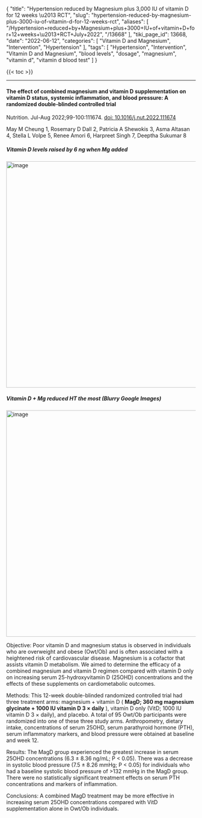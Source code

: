 {
    "title": "Hypertension reduced by Magnesium plus 3,000 IU of vitamin D for 12 weeks \u2013 RCT",
    "slug": "hypertension-reduced-by-magnesium-plus-3000-iu-of-vitamin-d-for-12-weeks-rct",
    "aliases": [
        "/Hypertension+reduced+by+Magnesium+plus+3000+IU+of+vitamin+D+for+12+weeks+\u2013+RCT+July+2022",
        "/13668"
    ],
    "tiki_page_id": 13668,
    "date": "2022-06-12",
    "categories": [
        "Vitamin D and Magnesium",
        "Intervention",
        "Hypertension"
    ],
    "tags": [
        "Hypertension",
        "Intervention",
        "Vitamin D and Magnesium",
        "blood levels",
        "dosage",
        "magnesium",
        "vitamin d",
        "vitamin d blood test"
    ]
}


{{< toc >}} 

---

#### The effect of combined magnesium and vitamin D supplementation on vitamin D status, systemic inflammation, and blood pressure: A randomized double-blinded controlled trial

Nutrition. Jul-Aug 2022;99-100:111674. [doi: 10.1016/j.nut.2022.111674](https://doi.org/10.1016/j.nut.2022.111674)

May M Cheung 1, Rosemary D Dall 2, Patricia A Shewokis 3, Asma Altasan 4, Stella L Volpe 5, Renee Amori 6, Harpreet Singh 7, Deeptha Sukumar 8

##### Vitamin D levels raised by 6 ng when Mg added

<img src="https://d1bk1kqxc0sym.cloudfront.net/attachments/jpeg/mg-combined-bar-chart.jpg" alt="image" width="600">

##### Vitamin D + Mg reduced HT the most (Blurry Google Images)

<img src="https://d1bk1kqxc0sym.cloudfront.net/attachments/jpeg/combined-blood-pressure.jpg" alt="image" width="600">

Objective: Poor vitamin D and magnesium status is observed in individuals who are overweight and obese (Owt/Ob) and is often associated with a heightened risk of cardiovascular disease. Magnesium is a cofactor that assists vitamin D metabolism. We aimed to determine the efficacy of a combined magnesium and vitamin D regimen compared with vitamin D only on increasing serum 25-hydroxyvitamin D (25OHD) concentrations and the effects of these supplements on cardiometabolic outcomes.

Methods: This 12-week double-blinded randomized controlled trial had three treatment arms: magnesium + vitamin D ( **MagD; 360 mg magnesium glycinate + 1000 IU vitamin D 3 × daily** ), vitamin D only (VitD; 1000 IU vitamin D 3 × daily), and placebo. A total of 95 Owt/Ob participants were randomized into one of these three study arms. Anthropometry, dietary intake, concentrations of serum 25OHD, serum parathyroid hormone (PTH), serum inflammatory markers, and blood pressure were obtained at baseline and week 12.

Results: The MagD group experienced the greatest increase in serum 25OHD concentrations (6.3 ± 8.36 ng/mL; P < 0.05). There was a decrease in systolic blood pressure (7.5 ± 8.26 mmHg; P < 0.05) for individuals who had a baseline systolic blood pressure of >132 mmHg in the MagD group. There were no statistically significant treatment effects on serum PTH concentrations and markers of inflammation.

Conclusions: A combined MagD treatment may be more effective in increasing serum 25OHD concentrations compared with VitD supplementation alone in Owt/Ob individuals.